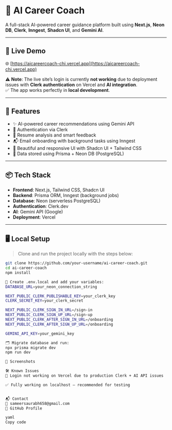 # 🧠 AI Career Coach

A full-stack AI-powered career guidance platform built using **Next.js**, **Neon DB**, **Clerk**, **Inngest**, **Shadcn UI**, and **Gemini AI**.

---

## 🚀 Live Demo

🌐 [https://aicareercoach-chi.vercel.app](https://aicareercoach-chi.vercel.app)

⚠️ **Note**: The live site’s login is currently **not working** due to deployment issues with **Clerk authentication** on Vercel and **AI integration**.  
✅ The app works perfectly in **local development**.

---

## 🎯 Features

- ✨ AI-powered career recommendations using Gemini API
- 🔐 Authentication via Clerk
- 📄 Resume analysis and smart feedback
- 📬 Email onboarding with background tasks using Inngest
- 🎨 Beautiful and responsive UI with Shadcn UI + Tailwind CSS
- 🧾 Data stored using Prisma + Neon DB (PostgreSQL)

---

## 📦 Tech Stack

- **Frontend**: Next.js, Tailwind CSS, Shadcn UI
- **Backend**: Prisma ORM, Inngest (background jobs)
- **Database**: Neon (serverless PostgreSQL)
- **Authentication**: Clerk.dev
- **AI**: Gemini API (Google)
- **Deployment**: Vercel

---

## 🖥️ Local Setup

> Clone and run the project locally with the steps below:

```bash
git clone https://github.com/your-username/ai-career-coach.git
cd ai-career-coach
npm install

🔐 Create .env.local and add your variables:
DATABASE_URL=your_neon_connection_string

NEXT_PUBLIC_CLERK_PUBLISHABLE_KEY=your_clerk_key
CLERK_SECRET_KEY=your_clerk_secret

NEXT_PUBLIC_CLERK_SIGN_IN_URL=/sign-in
NEXT_PUBLIC_CLERK_SIGN_UP_URL=/sign-up
NEXT_PUBLIC_CLERK_AFTER_SIGN_IN_URL=/onboarding
NEXT_PUBLIC_CLERK_AFTER_SIGN_UP_URL=/onboarding

GEMINI_API_KEY=your_gemini_key

🗂 Migrate database and run:
npx prisma migrate dev
npm run dev

📸 Screenshots

🛠️ Known Issues
🔐 Login not working on Vercel due to production Clerk + AI API issues

✅ Fully working on localhost — recommended for testing


📬 Contact
📧 sameersaurabh658@gmail.com
🔗 GitHub Profile

yaml
Copy code


 
